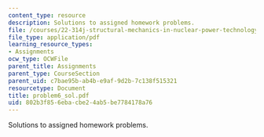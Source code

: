 ```yaml
---
content_type: resource
description: Solutions to assigned homework problems.
file: /courses/22-314j-structural-mechanics-in-nuclear-power-technology-fall-2006/802b3f856ebacbe24ab5be7784178a76_problem6_sol.pdf
file_type: application/pdf
learning_resource_types:
- Assignments
ocw_type: OCWFile
parent_title: Assignments
parent_type: CourseSection
parent_uid: c7bae95b-ab4b-e9af-9d2b-7c138f515321
resourcetype: Document
title: problem6_sol.pdf
uid: 802b3f85-6eba-cbe2-4ab5-be7784178a76
---
```

Solutions to assigned homework problems.